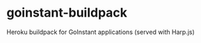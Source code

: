 goinstant-buildpack
===================

Heroku buildpack for GoInstant applications (served with Harp.js)
